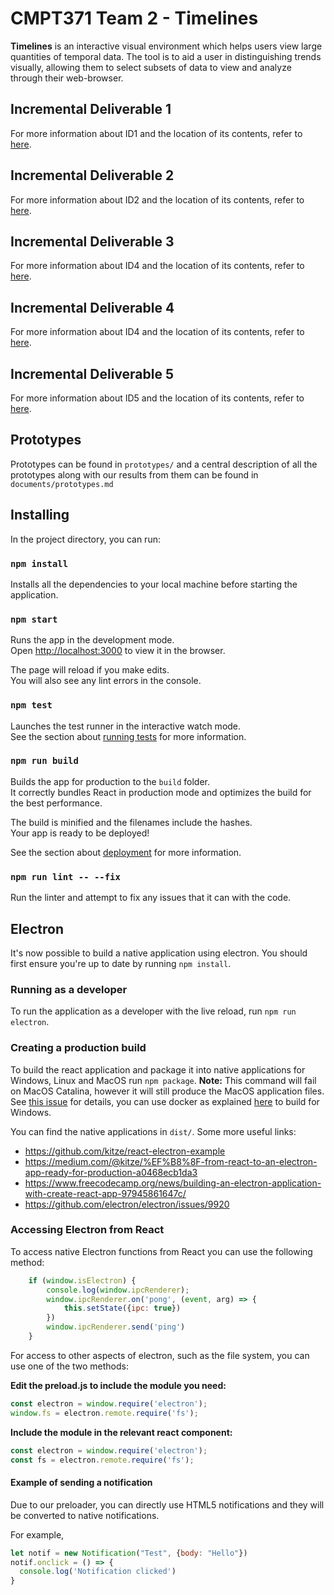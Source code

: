 # CMPT371 Team 2 - Timelines

**Timelines** is an interactive visual environment which helps users view large quantities of temporal data. The tool is to aid a user in distinguishing trends visually, allowing them to select subsets of data to view and analyze through their web-browser.

## Incremental Deliverable 1

For more information about ID1 and the location of its contents, refer to [here](https://github.com/UniversityOfSaskatchewanCMPT371/term-project-fall2019-team-2/tree/ID1/documents/ID1).

## Incremental Deliverable 2

For more information about ID2 and the location of its contents, refer to [here](https://github.com/UniversityOfSaskatchewanCMPT371/term-project-fall2019-team-2/tree/ID2/documents/ID2).

## Incremental Deliverable 3

For more information about ID4 and the location of its contents, refer to [here](https://github.com/UniversityOfSaskatchewanCMPT371/term-project-fall2019-team-2/tree/ID3/documents/ID3).

## Incremental Deliverable 4

For more information about ID4 and the location of its contents, refer to [here](https://github.com/UniversityOfSaskatchewanCMPT371/term-project-fall2019-team-2/tree/ID4/documents/ID4). 

## Incremental Deliverable 5

For more information about ID5 and the location of its contents, refer to [here](https://github.com/UniversityOfSaskatchewanCMPT371/term-project-fall2019-team-2/tree/ID5/documents/ID5). 

## Prototypes

Prototypes can be found in `prototypes/` and a central description of all the prototypes 
along with our results from them can be found in `documents/prototypes.md`

## Installing

In the project directory, you can run:

### `npm install`

Installs all the dependencies to your local machine before starting the application.

### `npm start`

Runs the app in the development mode.<br />
Open [http://localhost:3000](http://localhost:3000) to view it in the browser.

The page will reload if you make edits.<br />
You will also see any lint errors in the console.

### `npm test`

Launches the test runner in the interactive watch mode.<br />
See the section about [running tests](https://facebook.github.io/create-react-app/docs/running-tests) for more information.

### `npm run build`

Builds the app for production to the `build` folder.<br />
It correctly bundles React in production mode and optimizes the build for the best performance.

The build is minified and the filenames include the hashes.<br />
Your app is ready to be deployed!

See the section about [deployment](https://facebook.github.io/create-react-app/docs/deployment) for more information.

### `npm run lint -- --fix`

Run the linter and attempt to fix any issues that it can with the code.

## Electron

It's now possible to build a native application using electron. You should first
ensure you're up to date by running `npm install`.

### Running as a developer

To run the application as a developer with the live reload, run `npm run electron`.

### Creating a production build

To build the react application and package it into native applications for Windows, Linux and MacOS
run `npm package`. 
**Note:** This command will fail on MacOS Catalina, however it will still produce the MacOS application
files. See [this issue](https://github.com/electron-userland/electron-builder/issues/4333) for details, you can use docker as explained [here](https://github.com/electron-userland/electron-builder/issues/4305#issuecomment-541099759) to build for Windows.

You can find the native applications in `dist/`. Some more useful links:

- https://github.com/kitze/react-electron-example
- https://medium.com/@kitze/%EF%B8%8F-from-react-to-an-electron-app-ready-for-production-a0468ecb1da3
- https://www.freecodecamp.org/news/building-an-electron-application-with-create-react-app-97945861647c/
- https://github.com/electron/electron/issues/9920

### Accessing Electron from React

To access native Electron functions from React you can use the following method:

```javascript
	if (window.isElectron) {
		console.log(window.ipcRenderer);
		window.ipcRenderer.on('pong', (event, arg) => {
			this.setState({ipc: true})
		})
		window.ipcRenderer.send('ping')
	}
```

For access to other aspects of electron, such as the file system, you can use one
of the two methods:

**Edit the preload.js to include the module you need:**

```javascript
const electron = window.require('electron');
window.fs = electron.remote.require('fs');
```

**Include the module in the relevant react component:**

```javascript
const electron = window.require('electron');
const fs = electron.remote.require('fs');
```

#### Example of sending a notification

Due to our preloader, you can directly use HTML5 notifications and they will be
converted to native notifications.

For example,

```javascript
let notif = new Notification("Test", {body: "Hello"})
notif.onclick = () => {
  console.log('Notification clicked')
}
```